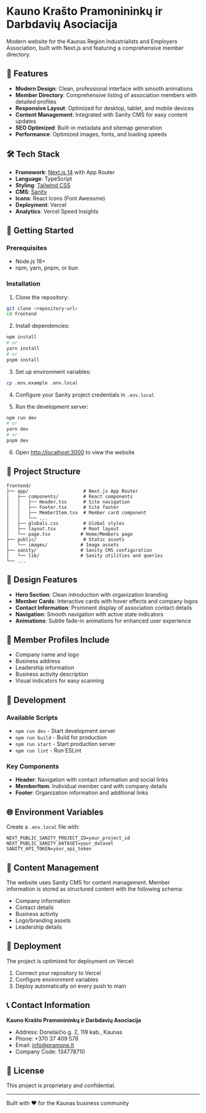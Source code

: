 # Kauno Krašto Pramonininkų ir Darbdavių Asociacija

Modern website for the Kaunas Region Industrialists and Employers Association, built with Next.js and featuring a comprehensive member directory.

## 🌟 Features

- **Modern Design**: Clean, professional interface with smooth animations
- **Member Directory**: Comprehensive listing of association members with detailed profiles
- **Responsive Layout**: Optimized for desktop, tablet, and mobile devices
- **Content Management**: Integrated with Sanity CMS for easy content updates
- **SEO Optimized**: Built-in metadata and sitemap generation
- **Performance**: Optimized images, fonts, and loading speeds

## 🛠️ Tech Stack

- **Framework**: [Next.js 14](https://nextjs.org/) with App Router
- **Language**: TypeScript
- **Styling**: [Tailwind CSS](https://tailwindcss.com/)
- **CMS**: [Sanity](https://www.sanity.io/)
- **Icons**: React Icons (Font Awesome)
- **Deployment**: Vercel
- **Analytics**: Vercel Speed Insights

## 🚀 Getting Started

### Prerequisites

- Node.js 18+ 
- npm, yarn, pnpm, or bun

### Installation

1. Clone the repository:
```bash
git clone <repository-url>
cd frontend
```

2. Install dependencies:
```bash
npm install
# or
yarn install
# or
pnpm install
```

3. Set up environment variables:
```bash
cp .env.example .env.local
```

4. Configure your Sanity project credentials in `.env.local`

5. Run the development server:
```bash
npm run dev
# or
yarn dev
# or
pnpm dev
```

6. Open [http://localhost:3000](http://localhost:3000) to view the website

## 📁 Project Structure

```
frontend/
├── app/                    # Next.js App Router
│   ├── components/         # React components
│   │   ├── Header.tsx      # Site navigation
│   │   ├── Footer.tsx      # Site footer
│   │   ├── MemberItem.tsx  # Member card component
│   │   └── ...
│   ├── globals.css         # Global styles
│   ├── layout.tsx          # Root layout
│   └── page.tsx           # Home/Members page
├── public/                 # Static assets
│   └── images/            # Image assets
├── sanity/                # Sanity CMS configuration
│   └── lib/               # Sanity utilities and queries
└── ...
```

## 🎨 Design Features

- **Hero Section**: Clean introduction with organization branding
- **Member Cards**: Interactive cards with hover effects and company logos
- **Contact Information**: Prominent display of association contact details
- **Navigation**: Smooth navigation with active state indicators
- **Animations**: Subtle fade-in animations for enhanced user experience

## 📱 Member Profiles Include

- Company name and logo
- Business address
- Leadership information
- Business activity description
- Visual indicators for easy scanning

## 🔧 Development

### Available Scripts

- `npm run dev` - Start development server
- `npm run build` - Build for production
- `npm run start` - Start production server
- `npm run lint` - Run ESLint

### Key Components

- **Header**: Navigation with contact information and social links
- **MemberItem**: Individual member card with company details
- **Footer**: Organization information and additional links

## 🌐 Environment Variables

Create a `.env.local` file with:

```env
NEXT_PUBLIC_SANITY_PROJECT_ID=your_project_id
NEXT_PUBLIC_SANITY_DATASET=your_dataset
SANITY_API_TOKEN=your_api_token
```

## 📄 Content Management

The website uses Sanity CMS for content management. Member information is stored as structured content with the following schema:

- Company information
- Contact details  
- Business activity
- Logo/branding assets
- Leadership details

## 🚀 Deployment

The project is optimized for deployment on Vercel:

1. Connect your repository to Vercel
2. Configure environment variables
3. Deploy automatically on every push to main

## 📞 Contact Information

**Kauno Krašto Pramonininkų ir Darbdavių Asociacija**
- Address: Donelaičio g. 2, 119 kab., Kaunas
- Phone: +370 37 409 578
- Email: info@pramone.lt
- Company Code: 134778710

## 📝 License

This project is proprietary and confidential.

---

Built with ❤️ for the Kaunas business community
